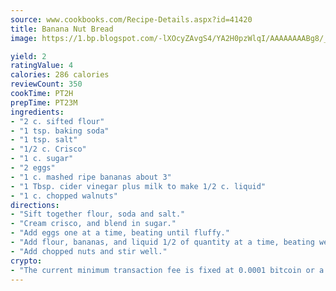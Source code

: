```yaml
---
source: www.cookbooks.com/Recipe-Details.aspx?id=41420
title: Banana Nut Bread
image: https://1.bp.blogspot.com/-lXOcyZAvgS4/YA2H0pzWlqI/AAAAAAAABg8/_HX4JI-WmFM0Tz684w_qYjP9vBzksmFNgCLcBGAsYHQ/s219/20.png

yield: 2
ratingValue: 4
calories: 286 calories
reviewCount: 350
cookTime: PT2H
prepTime: PT23M
ingredients:
- "2 c. sifted flour"
- "1 tsp. baking soda"
- "1 tsp. salt"
- "1/2 c. Crisco"
- "1 c. sugar"
- "2 eggs"
- "1 c. mashed ripe bananas about 3"
- "1 Tbsp. cider vinegar plus milk to make 1/2 c. liquid"
- "1 c. chopped walnuts"
directions:
- "Sift together flour, soda and salt."
- "Cream crisco, and blend in sugar."
- "Add eggs one at a time, beating until fluffy."
- "Add flour, bananas, and liquid 1/2 of quantity at a time, beating well between each addition."
- "Add chopped nuts and stir well."
crypto:
- "The current minimum transaction fee is fixed at 0.0001 bitcoin or a tenth of a millibitcoin per kilobyte, recently decreased from one millibitcoin."
---
```

